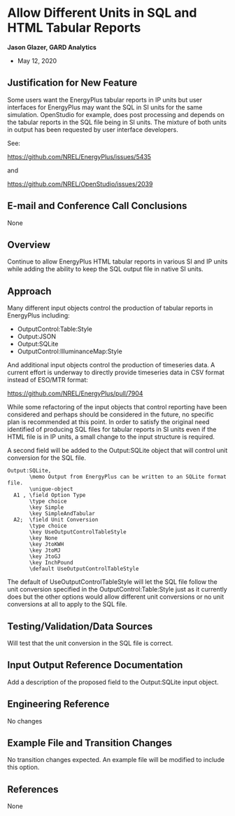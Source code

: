Allow Different Units in SQL and HTML Tabular Reports
================

**Jason Glazer, GARD Analytics**

 - May 12, 2020
 

## Justification for New Feature ##

Some users want the EnergyPlus tabular reports in IP units but user interfaces for EnergyPlus may want
the SQL in SI units for the same simulation. OpenStudio for example, does post processing and depends 
on the tabular reports in the SQL file being in SI units. The mixture of both units in output has been 
requested by user interface developers. 

See:

https://github.com/NREL/EnergyPlus/issues/5435

and

https://github.com/NREL/OpenStudio/issues/2039


## E-mail and  Conference Call Conclusions ##

None

## Overview ##

Continue to allow EnergyPlus HTML tabular reports in various SI and IP units while adding the ability to keep
the SQL output file in native SI units. 

## Approach ##

Many different input objects control the production of tabular reports in EnergyPlus including:

- OutputControl:Table:Style
- Output:JSON
- Output:SQLite
- OutputControl:IlluminanceMap:Style

And additional input objects control the production of timeseries data. A current effort is underway
to directly provide timeseries data in CSV format instead of ESO/MTR format:

https://github.com/NREL/EnergyPlus/pull/7904

While some refactoring of the input objects that control reporting have been considered and perhaps
should be considered in the future, no specific plan is recommended at this point. 
In order to satisfy the original need identified of producing SQL files for tabular reports in SI 
units even if the HTML file is in IP units, a small change to the input structure is required.

A second field will be added to the Output:SQLite object that will control unit conversion for the 
SQL file.

```
Output:SQLite,
       \memo Output from EnergyPlus can be written to an SQLite format file.
       \unique-object
  A1 , \field Option Type
       \type choice
       \key Simple
       \key SimpleAndTabular
  A2;  \field Unit Conversion
       \type choice
       \key UseOutputControlTableStyle
       \key None
       \key JtoKWH
       \key JtoMJ
       \key JtoGJ
       \key InchPound
       \default UseOutputControlTableStyle

```

The default of UseOutputControlTableStyle will let the SQL file follow the unit conversion specified in
the OutputControl:Table:Style just as it currently does but the other options would allow different 
unit conversions or no unit conversions at all to apply to the SQL file.


## Testing/Validation/Data Sources ##

Will test that the unit conversion in the SQL file is correct.

## Input Output Reference Documentation ##

Add a description of the proposed field to the Output:SQLite input object.

## Engineering Reference ##

No changes

## Example File and Transition Changes ##

No transition changes expected. An example file will be modified to include this option.

## References ##

None



